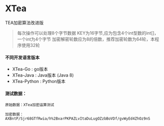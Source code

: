 # XTea

TEA加密算法改进版

> 每次操作可以处理8个字节数据
KEY为16字节,应为包含4个int型数的int[]，一个int为4个字节
加密解密轮数应为8的倍数，推荐加密轮数为64轮，本程序使用32轮

#### 不同开发语言版本
* XTea-Go     : go版本
* XTea-Java   : Java版本  (Java 8)
* XTea-Python : Python版本

#### 测试数据：
```
原始数据：XTea加密运算测试

加密数据：AXBntP/Sjr68GTfRwia/h%2BxarPKPAZLvItaDuLugOZzbBoVDf/gvWyEd4ZhOz9nS
```

